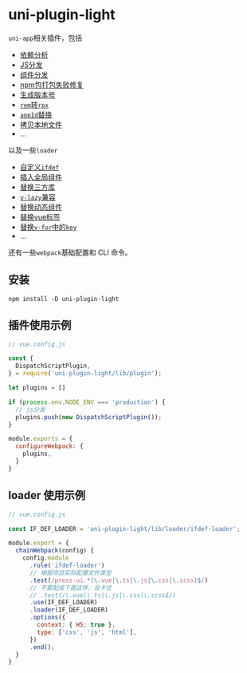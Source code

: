 # uni-plugin-light


`uni-app`相关插件，包括

- [依赖分析](./src/plugin/analyze-deps/)
- [JS分发](./src/plugin/dispatch-script/)
- [组件分发](./src/plugin/dispatch-vue/)
- [npm包打包失败修复](./src/plugin/fix-npm-package/)
- [生成版本号](./src/plugin/gen-version/)
- [`rem`转`rpx`](./src/plugin/rem-to-rpx/)
- [`appId`替换](./src/plugin/replace-app-id/)
- [拷贝本地文件](./src/plugin/transfer-local-file/)
- ...


以及一些`loader`

- [自定义`ifdef`](./src/loader/ifdef-loader/)
- [插入全局组件](./src/loader/insert-global-comp/)
- [替换三方库](./src/loader/replace-library/)
- [`v-lazy`兼容](./src/loader/v-lazy/)
- [替换动态组件](./src/loader/transform-dynamic-comp/)
- [替换vue标签](./src/loader/replace-template-tag/)
- [替换`v-for`中的`key`](./src/loader/replace-vue-key/)
- ...

还有一些`webpack`基础配置和 CLI 命令。

## 安装

```
npm install -D uni-plugin-light
```


## 插件使用示例

```js
// vue.config.js

const {
  DispatchScriptPlugin,
} = require('uni-plugin-light/lib/plugin');

let plugins = []

if (process.env.NODE_ENV === 'production') {
  // js分发
  plugins.push(new DispatchScriptPlugin());
}

module.exports = {
  configureWebpack: {
    plugins,
  }
}
```



## loader 使用示例

```js
// vue.config.js

const IF_DEF_LOADER = 'uni-plugin-light/lib/loader/ifdef-loader';

module.export = {
  chainWebpack(config) {
    config.module
      .rule('ifdef-loader')
      // 根据项目实际配置文件类型
      .test(/press-ui.*(\.vue|\.ts|\.js|\.css|\.scss)$/)
      // 不要配成下面这样，会卡住
      // .test(/\.vue|\.ts|\.js|\.css|\.scss$/) 
      .use(IF_DEF_LOADER)
      .loader(IF_DEF_LOADER)
      .options({
        context: { H5: true },
        type: ['css', 'js', 'html'],
      })
      .end();
  }
}
```

